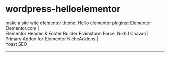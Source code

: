 # wordpress-helloelementor
make a site wite elementor 
theme:
Hello elementor
plugins:
Elementor	 Elementor.com |  
Elementor Header & Footer Builder	 Brainstorm Force, Nikhil Chavan |  
Primary Addon for Elementor	 NicheAddons |  
Yoast SEO
_______________
